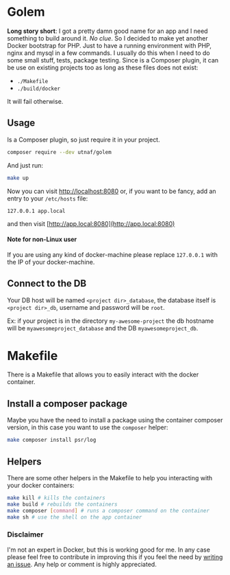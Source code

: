 # Golem

**Long story short**: I got a pretty damn good name for an app and I need something to build around it. *No clue*. So I decided to make yet another Docker bootstrap for PHP. Just to have a running environment with PHP, nginx and mysql in a few commands. I usually do this when I need to do some small stuff, tests, package testing.
Since is a Composer plugin, it can be use on existing projects too as long as these files does not exist:
 * `./Makefile`
 * `./build/docker`

It will fail otherwise.

## Usage

Is a Composer plugin, so just require it in your project. 
```bash
composer require --dev utnaf/golem
```

And just run:
```bash
make up
```

Now you can visit [http://localhost:8080](http://localhost:8080) or, if you want to be fancy, add an entry to your `/etc/hosts` file:
```
127.0.0.1 app.local
```

and then visit [http://app.local:8080](http://app.local:8080)

#### Note for non-Linux user
If you are using any kind of docker-machine please replace `127.0.0.1` with the IP of your docker-machine.

## Connect to the DB
Your DB host will be named `<project dir>_database`, the database itself is `<project dir>_db`, username and password will be `root`.

Ex: if your project is in the directory `my-awesome-project` the db hostname will be `myawesomeproject_database` and the DB `myawesomeproject_db`. 

# Makefile
There is a Makefile that allows you to easily interact with the docker container.

## Install a composer package
Maybe you have the need to install a package using the container composer version, in this case you want to use the `composer` helper:
```bash
make composer install psr/log
```

## Helpers
There are some other helpers in the Makefile to help you interacting with your docker containers:

``` bash
make kill # kills the containers
make build # rebuilds the containers
make composer [command] # runs a composer command on the container
make sh # use the shell on the app container
``` 

### Disclaimer
I'm not an expert in Docker, but this is working good for me. In any case please feel free to contribute in improving this if you feel the need by [writing an issue](https://github.com/utnaf/golem/issues/new). Any help or comment is highly appreciated.
